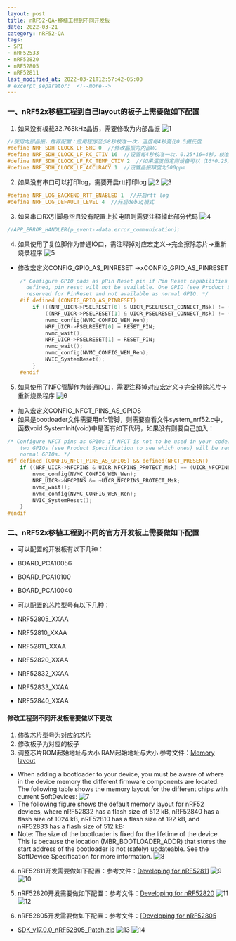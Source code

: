 ```yaml
---
layout: post
title: nRF52-QA-移植工程到不同开发板
date: 2022-03-21
category: nRF52-QA
tags:
- SPI
- nRF52533
- nRF52820
- nRF52805
- nRF52811
last_modified_at: 2022-03-21T12:57:42-05:00
# excerpt_separator:  <!--more-->
---
```

### 一、nRF52x移植工程到自己layout的板子上需要做如下配置
1. 如果没有板载32.768kHz晶振，需要修改为内部晶振
![1](/assets/images/post/nRF52-QA-cfg-1.png)
```cpp
//使用内部晶振，推荐配置：应用程序至少8秒校准一次，温度每4秒变化0.5摄氏度
#define NRF_SDH_CLOCK_LF_SRC 0  //修改晶振为内部RC
#define NRF_SDH_CLOCK_LF_RC_CTIV 16  //设置每4秒校准一次，0.25*16=4秒，校准定时器间隔，单位为0.25秒，范围为0.25-31.75秒
#define NRF_SDH_CLOCK_LF_RC_TEMP_CTIV 2  //如果温度恒定则设备可以（16*0.25）*2=8秒校准一次，即每4秒温度变化0.5摄氏度。
#define NRF_SDH_CLOCK_LF_ACCURACY 1  //设置晶振精度为500ppm
```

2. 如果没有串口可以打印log，需要开启rtt打印log
![2](/assets/images/post/nRF52-QA-cfg-2.png)
![3](/assets/images/post/nRF52-QA-cfg-3.png)
```cpp
#define NRF_LOG_BACKEND_RTT_ENABLED 1  //开启rtt log
#define NRF_LOG_DEFAULT_LEVEL 4  //开启debug模式
```

3. 如果串口RX引脚悬空且没有配置上拉电阻则需要注释掉此部分代码
![4](/assets/images/post/nRF52-QA-cfg-4.png)
```cpp
//APP_ERROR_HANDLER(p_event->data.error_communication);
```

4. 如果使用了复位脚作为普通IO口，需注释掉对应宏定义->完全擦除芯片->重新烧录程序
![5](/assets/images/post/nRF52-QA-cfg-5.png)
* 修改宏定义CONFIG_GPIO_AS_PINRESET ->xCONFIG_GPIO_AS_PINRESET 

```cpp
    /* Configure GPIO pads as pPin Reset pin if Pin Reset capabilities desired. If CONFIG_GPIO_AS_PINRESET is not
      defined, pin reset will not be available. One GPIO (see Product Specification to see which one) will then be
      reserved for PinReset and not available as normal GPIO. */
    #if defined (CONFIG_GPIO_AS_PINRESET)
        if (((NRF_UICR->PSELRESET[0] & UICR_PSELRESET_CONNECT_Msk) != (UICR_PSELRESET_CONNECT_Connected << UICR_PSELRESET_CONNECT_Pos)) ||
            ((NRF_UICR->PSELRESET[1] & UICR_PSELRESET_CONNECT_Msk) != (UICR_PSELRESET_CONNECT_Connected << UICR_PSELRESET_CONNECT_Pos))){
            nvmc_config(NVMC_CONFIG_WEN_Wen);
            NRF_UICR->PSELRESET[0] = RESET_PIN;
            nvmc_wait();
            NRF_UICR->PSELRESET[1] = RESET_PIN;
            nvmc_wait();
            nvmc_config(NVMC_CONFIG_WEN_Ren);
            NVIC_SystemReset();
        }
    #endif
```

5. 如果使用了NFC管脚作为普通IO口，需要注释掉对应宏定义->完全擦除芯片->重新烧录程序
![6](/assets/images/post/nRF52-QA-cfg-6.png)
* 加入宏定义CONFIG_NFCT_PINS_AS_GPIOS
* 如果是bootloader文件需要用nfc管脚，则需要查看文件system_nrf52.c中，函数void SystemInit(void)中是否有如下代码，如果没有则要自己加入：
```cpp
/* Configure NFCT pins as GPIOs if NFCT is not to be used in your code. If CONFIG_NFCT_PINS_AS_GPIOS is not defined,
    two GPIOs (see Product Specification to see which ones) will be reserved for NFC and will not be available as
    normal GPIOs. */
#if defined (CONFIG_NFCT_PINS_AS_GPIOS) && defined(NFCT_PRESENT)
    if ((NRF_UICR->NFCPINS & UICR_NFCPINS_PROTECT_Msk) == (UICR_NFCPINS_PROTECT_NFC << UICR_NFCPINS_PROTECT_Pos)){
        nvmc_config(NVMC_CONFIG_WEN_Wen);
        NRF_UICR->NFCPINS &= ~UICR_NFCPINS_PROTECT_Msk;
        nvmc_wait();
        nvmc_config(NVMC_CONFIG_WEN_Ren);
        NVIC_SystemReset();
    }
#endif
```

### 二、nRF52x移植工程到不同的官方开发板上需要做如下配置
* 可以配置的开发板有以下几种：
* BOARD_PCA10056
* BOARD_PCA10100
* BOARD_PCA10040


* 可以配置的芯片型号有以下几种：
* NRF52805_XXAA 
* NRF52810_XXAA 
* NRF52811_XXAA 
* NRF52820_XXAA 
* NRF52832_XXAA 
* NRF52833_XXAA 
* NRF52840_XXAA 

#### 修改工程到不同开发板需要做以下更改
1. 修改芯片型号为对应的芯片
2. 修改板子为对应的板子
3. 调整芯片ROM起始地址与大小 RAM起始地址与大小 参考文件：[Memory layout](https://infocenter.nordicsemi.com/topic/sdk_nrf5_v17.1.0/lib_bootloader.html)
* When adding a bootloader to your device, you must be aware of where in the device memory the different firmware components are located.
The following table shows the memory layout for the different chips with current SoftDevices:
![7](/assets/images/post/nRF52-QA-cfg-7.png)
* The following figure shows the default memory layout for nRF52 devices, where nRF52832 has a flash size of 512 kB, nRF52840 has a flash size of 1024 kB, nRF52810 has a flash size of 192 kB, and nRF52833 has a flash size of 512 kB:
* Note: The size of the bootloader is fixed for the lifetime of the device. This is because the location (MBR_BOOTLOADER_ADDR) that stores the start address of the bootloader is not (safely) updateable. See the SoftDevice Specification for more information.
![8](/assets/images/post/nRF52-QA-cfg-8.png)

4. nRF52811开发需要做如下配置：参考文件：[Developing for nRF52811](https://infocenter.nordicsemi.com/topic/sdk_nrf5_v17.1.0/nrf52811_user_guide.html)
![9](/assets/images/post/nRF52-QA-cfg-9.png)
![10](/assets/images/post/nRF52-QA-cfg-10.png)

5. nRF52820开发需要做如下配置：参考文件：[Developing for nRF52820](https://infocenter.nordicsemi.com/topic/sdk_nrf5_v17.1.0/nrf52820_user_guide.html)
![11](/assets/images/post/nRF52-QA-cfg-11.png)
![12](/assets/images/post/nRF52-QA-cfg-12.png)

6. nRF52805开发需要做如下配置：参考文件：[[Developing for nRF52805](https://devzone.nordicsemi.com/guides/short-range-guides/b/getting-started/posts/developing-for-the-nrf52805-with-nrf5-sdk)
* [SDK_v17.0.0_nRF52805_Patch.zip](https://devzone.nordicsemi.com/cfs-file/__key/communityserver-blogs-components-weblogfiles/00-00-00-00-13/SDK_5F00_v17.0.0_5F00_nRF52805_5F00_Patch.zip)
![13](/assets/images/post/nRF52-QA-cfg-13.png)
![14](/assets/images/post/nRF52-QA-cfg-14.png)
